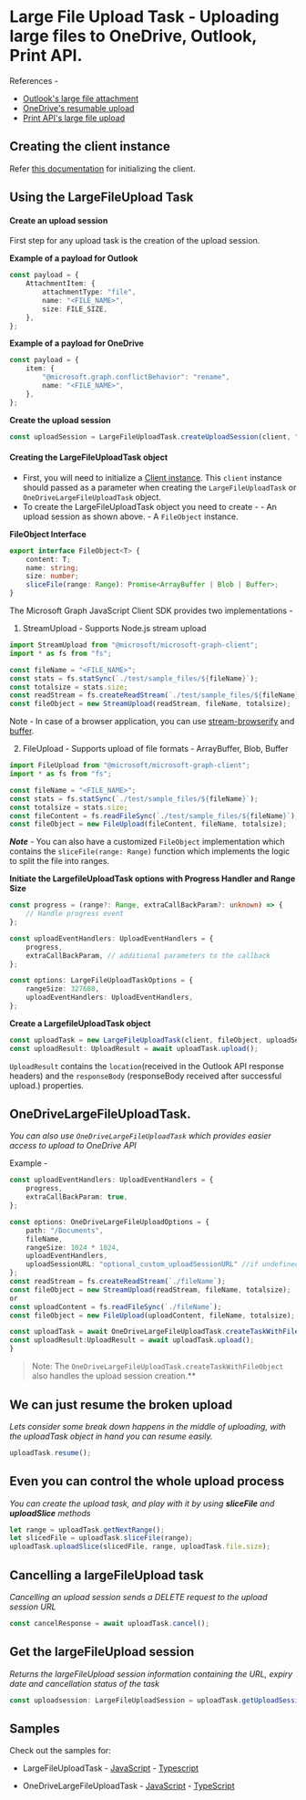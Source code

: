 # Large File Upload Task - Uploading large files to OneDrive, Outlook, Print API.

References -

-   [Outlook's large file attachment](https://docs.microsoft.com/en-us/graph/outlook-large-attachments)
-   [OneDrive's resumable upload](https://docs.microsoft.com/en-us/graph/api/driveitem-createuploadsession?view=graph-rest-1.0&preserve-view=true)
-   [Print API's large file upload](https://docs.microsoft.com/en-us/graph/upload-data-to-upload-session)

## Creating the client instance

Refer [this documentation](../CreatingClientInstance.md) for initializing the client.

## Using the LargeFileUpload Task

#### Create an upload session

First step for any upload task is the creation of the upload session.

**Example of a payload for Outlook**

```typescript
const payload = {
	AttachmentItem: {
		attachmentType: "file",
		name: "<FILE_NAME>",
		size: FILE_SIZE,
	},
};
```

**Example of a payload for OneDrive**

```typescript
const payload = {
	item: {
		"@microsoft.graph.conflictBehavior": "rename",
		name: "<FILE_NAME>",
	},
};
```

**Create the upload session**

```typescript
const uploadSession = LargeFileUploadTask.createUploadSession(client, "REQUEST_URL", payload);
```

#### Creating the LargeFileUploadTask object

-   First, you will need to initialize a [Client instance](../CreatingClientInstance.md). This `client` instance should passed as a parameter when creating the `LargeFileUploadTask` or `OneDriveLargeFileUploadTask` object.
-   To create the LargeFileUploadTask object you need to create - - An upload session as shown above. - A `FileObject` instance.

**FileObject Interface**

```typescript
export interface FileObject<T> {
	content: T;
	name: string;
	size: number;
	sliceFile(range: Range): Promise<ArrayBuffer | Blob | Buffer>;
}
```

The Microsoft Graph JavaScript Client SDK provides two implementations -

1. StreamUpload - Supports Node.js stream upload

```typescript
import StreamUpload from "@microsoft/microsoft-graph-client";
import * as fs from "fs";

const fileName = "<FILE_NAME>";
const stats = fs.statSync(`./test/sample_files/${fileName}`);
const totalsize = stats.size;
const readStream = fs.createReadStream(`./test/sample_files/${fileName}`);
const fileObject = new StreamUpload(readStream, fileName, totalsize);
```

Note - In case of a browser application, you can use [stream-browserify](https://www.npmjs.com/package/stream-browserify) and [buffer](https://www.npmjs.com/package/buffer).

2. FileUpload - Supports upload of file formats - ArrayBuffer, Blob, Buffer

```typescript
import FileUpload from "@microsoft/microsoft-graph-client";
import * as fs from "fs";

const fileName = "<FILE_NAME>";
const stats = fs.statSync(`./test/sample_files/${fileName}`);
const totalsize = stats.size;
const fileContent = fs.readFileSync(`./test/sample_files/${fileName}`);
const fileObject = new FileUpload(fileContent, fileName, totalsize);
```

**_Note_** - You can also have a customized `FileObject` implementation which contains the `sliceFile(range: Range)` function which implements the logic to split the file into ranges.

**Initiate the LargefileUploadTask options with Progress Handler and Range Size**

```typescript
const progress = (range?: Range, extraCallBackParam?: unknown) => {
	// Handle progress event
};

const uploadEventHandlers: UploadEventHandlers = {
	progress,
	extraCallBackParam, // additional parameters to the callback
};

const options: LargeFileUploadTaskOptions = {
	rangeSize: 327680,
	uploadEventHandlers: UploadEventHandlers,
};
```

**Create a LargefileUploadTask object**

```typescript
const uploadTask = new LargeFileUploadTask(client, fileObject, uploadSession, optionsWithProgress);
const uploadResult: UploadResult = await uploadTask.upload();
```

`UploadResult` contains the `location`(received in the Outlook API response headers) and the `responseBody` (responseBody received after successful upload.) properties.

## OneDriveLargeFileUploadTask.

_You can also use `OneDriveLargeFileUploadTask` which provides easier access to upload to OneDrive API_

Example -

```typescript
const uploadEventHandlers: UploadEventHandlers = {
	progress,
	extraCallBackParam: true,
};

const options: OneDriveLargeFileUploadOptions = {
	path: "/Documents",
	fileName,
	rangeSize: 1024 * 1024,
	uploadEventHandlers,
    uploadSessionURL: "optional_custom_uploadSessionURL" //if undefined defaults to "/me/drive/root:/{file-path}:/createUploadSession"
};
const readStream = fs.createReadStream(`./fileName`);
const fileObject = new StreamUpload(readStream, fileName, totalsize);
or
const uploadContent = fs.readFileSync(`./fileName`);
const fileObject = new FileUpload(uploadContent, fileName, totalsize);

const uploadTask = await OneDriveLargeFileUploadTask.createTaskWithFileObject(client, fileObject, options);
const uploadResult:UploadResult = await uploadTask.upload();
}
```

> Note: The `OneDriveLargeFileUploadTask.createTaskWithFileObject` also handles the upload session creation.\*\*

## We can just resume the broken upload

_Lets consider some break down happens in the middle of uploading, with the uploadTask object in hand you can resume easily._

```typescript
uploadTask.resume();
```

## Even you can control the whole upload process

_You can create the upload task, and play with it by using **sliceFile** and **uploadSlice** methods_

```typescript
let range = uploadTask.getNextRange();
let slicedFile = uploadTask.sliceFile(range);
uploadTask.uploadSlice(slicedFile, range, uploadTask.file.size);
```

## Cancelling a largeFileUpload task

_Cancelling an upload session sends a DELETE request to the upload session URL_

```typescript
const cancelResponse = await uploadTask.cancel();
```

## Get the largeFileUpload session

_Returns the largeFileUpload session information containing the URL, expiry date and cancellation status of the task_

```typescript
const uploadsession: LargeFileUploadSession = uploadTask.getUploadSession();
```

## Samples

Check out the samples for:

-   LargeFileUploadTask - [JavaScript](../../samples/javascript/tasks/LargeFileUploadTask.js) - [Typescript](../../samples/typescript/tasks/LargeFileUploadTask.ts)

-   OneDriveLargeFileUploadTask - [JavaScript](../../samples/javascript/tasks/OneDriveLargeFileUploadTask.js) - [TypeScript](../../samples/typescript/tasks/OneDriveLargeFileUploadTask.ts)
